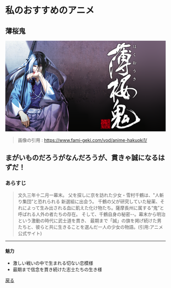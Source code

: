# 私のおすすめのアニメ
## 薄桜鬼
![薄桜鬼](./img/薄桜鬼.png)
>画像の引用 : https://www.fami-geki.com/vod/anime-hakuoki1/

## まがいものだろうがなんだろうが、貫きゃ誠になるはずだ！
### あらすじ
>文久三年十二月一幕末。
父を探しに京を訪れた少女・雪村千鶴は、"人斬り集団”と恐れられる 新選組に出会う。
千鶴の父が研究していた秘薬、それによって生み出される血に飢えた化け物たち。薩摩長州に属する“鬼”と呼ばれる人外の者たちの存在。 そして、千鶴自身の秘密--。幕末から明治という激動の時代に武士道を貫き、 最期まで「誠」の旗を掲げ続けた男たちと、彼らと共に生きることを選んだ一人の少女の物語。(引用:アニメ公式サイト)

---
#### 魅力
- 激しい戦いの中で生まれる切ない恋模様
- 最期まで信念を貫き続けた志士たちの生き様

[戻る](./index.md)